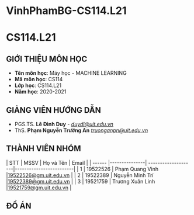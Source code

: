 # VinhPhamBG-CS114.L21
# CS114.L21

## GIỚI THIỆU MÔN HỌC
<a name="gioithieumonhoc"></a>
* **Tên môn học**: Máy học - MACHINE LEARNING
* **Mã môn học**: CS114
* **Lớp học**: CS114.L21
* **Năm học**: 2020-2021

## GIẢNG VIÊN HƯỚNG DẪN
<a name="giangvien"></a>
* PGS.TS. **Lê Đình Duy** - *duydl@uit.edu.vn*
* ThS. **Phạm Nguyễn Trường An** *truonganpn@uit.edu.vn*

## THÀNH VIÊN NHÓM
<a name="thanhvien"></a>
| STT    | MSSV          | Họ và Tên           | Email                   |
| ------ |---------------| --------------------|-------------------------|
| 1      | 19522526      | Phạm Quang Vinh     |19522526@gm.uit.edu.vn   |
| 2      | 19522389      | Nguyễn Minh Trí     |19522389@gm.uit.edu.vn   |
| 3      | 19521759      | Trương Xuân Linh    |19521759@gm.uit.edu.vn   |

## ĐỒ ÁN
